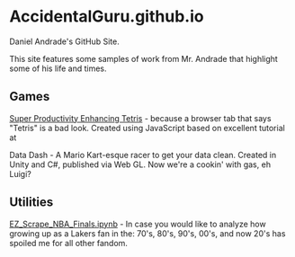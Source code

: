 # AccidentalGuru.github.io
Daniel Andrade's GitHub Site.

This site features some samples of work from Mr. Andrade that highlight some of his life and times. 

<h2>Games</h2>

<a href = "https://github.com/AccidentalGuru/tetris">
Super Productivity Enhancing Tetris</a> - because a browser tab that says "Tetris" is a bad look. Created using JavaScript based on excellent tutorial at 

Data Dash                  -    A Mario Kart-esque racer to get your data clean. Created in Unity and C#, published via Web GL. 
                                Now we're a cookin' with gas, eh Luigi?

<h2>Utilities</h2>

<a href= "EZ_Scrape_NBA_Finals.ipynb">
EZ_Scrape_NBA_Finals.ipynb</a>  -   In case you would like to analyze how growing up as a Lakers fan in the:
                                70's, 80's, 90's, 00's, and now 20's has spoiled me for all other fandom.
